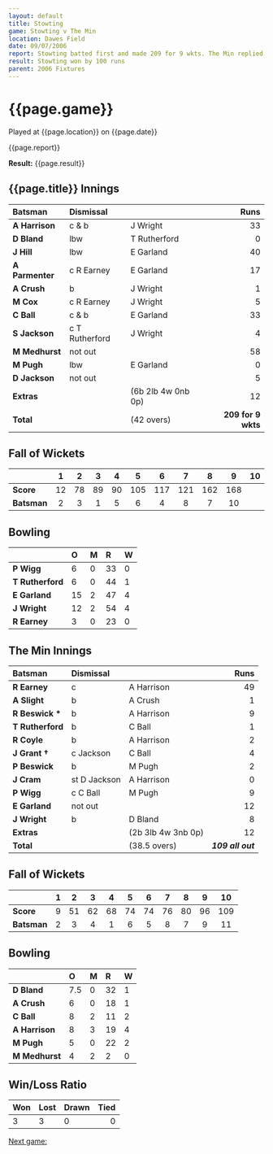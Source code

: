 ```yaml
---
layout: default
title: Stowting
game: Stowting v The Min
location: Dawes Field
date: 09/07/2006
report: Stowting batted first and made 209 for 9 wkts. The Min replied with 109 all out
result: Stowting won by 100 runs
parent: 2006 Fixtures
---
```


# {{page.game}}

Played at {{page.location}} on {{page.date}}

{{page.report}}

**Result:** {{page.result}}

## {{page.title}} Innings

| Batsman | Dismissal |  | Runs |
|:---|:---|---|---:|
| **A Harrison** | c & b | J Wright | 33 |
| **D Bland** | lbw | T Rutherford | 0 |
| **J Hill** | lbw | E Garland | 40 |
| **A Parmenter** | c R Earney | E Garland | 17 |
| **A Crush** | b | J Wright | 1 |
| **M Cox** | c R Earney | J Wright | 5 |
| **C Ball** | c & b | E Garland | 33 |
| **S Jackson** | c T Rutherford | J Wright | 4 |
| **M Medhurst** | not out |  |  58|
| **M Pugh** | lbw | E Garland | 0 |
| **D Jackson** | not out |  | 5 |
| **Extras** | | (6b 2lb 4w 0nb 0p) | 12 |
| **Total** | | (42 overs) | **209 for 9 wkts** |

## Fall of Wickets

| | 1 | 2 | 3 | 4 | 5 | 6 | 7 | 8 | 9 | 10 |
|---|:---:|:---:|:---:|:---:|:---:|:---:|:---:|:---:|:---:|:---:|
| **Score** | 12 | 78 | 89 | 90 | 105 | 117 | 121 | 162 | 168 |  |
| **Batsman** | 2 | 3 | 1 | 5 | 6 | 4 | 8 | 7 | 10 |  |

## Bowling

| | O | M | R | W |
|---|:---|:---|:---|:---|
| **P Wigg** | 6 | 0 | 33 | 0 |
| **T Rutherford** | 6 | 0 | 44 | 1 |
| **E Garland** | 15 | 2 | 47 | 4 |
| **J Wright** | 12 | 2 | 54 | 4 |
| **R Earney** | 3 | 0 | 23 | 0 |

## The Min Innings

| Batsman | Dismissal |  | Runs |
|:---|:---|---|---:|
| **R Earney** | c | A Harrison | 49 |
| **A Slight** | b | A Crush | 1 |
| **R Beswick &#42;** | b | A Harrison | 9 |
| **T Rutherford** | b | C Ball | 1 |
| **R Coyle** | b | A Harrison | 2 |
| **J Grant &#8224;** | c Jackson | C Ball | 4 |
| **P Beswick** | b | M Pugh | 2 |
| **J Cram** | st D Jackson | A Harrison | 0 |
| **P Wigg** | c C Ball | M Pugh | 9 |
| **E Garland** | not out |  | 12 |
| **J Wright** | b | D Bland | 8 |
| **Extras** | | (2b 3lb 4w 3nb 0p) | 12 |
| **Total** | | (38.5 overs) | ***109 all out*** |

## Fall of Wickets

| | 1 | 2 | 3 | 4 | 5 | 6 | 7 | 8 | 9 | 10 |
|---|:---:|:---:|:---:|:---:|:---:|:---:|:---:|:---:|:---:|:---:|
| **Score** | 9 | 51 | 62 | 68 | 74 | 74 | 76 | 80 | 96 | 109 |
| **Batsman** | 2 | 3 | 4 | 1 | 6 | 5 | 8 | 7 | 9 | 11 |

## Bowling

| | O | M | R | W |
|---|:---|:---|:---|:---|
| **D Bland** | 7.5 | 0 | 32 | 1 |
| **A Crush** | 6 | 0 | 18 | 1 |
| **C Ball** | 8 | 2 | 11 | 2 |
| **A Harrison** | 8 | 3 | 19 | 4 |
| **M Pugh** | 5 | 0 | 22 | 2 |
| **M Medhurst** | 4 | 2 | 2 | 0 |

## Win/Loss Ratio

| Won | Lost | Drawn | Tied |
|:---|:---|:---|---:|
| 3 | 3 | 0 | 0 |

[Next game:]({{page.next}})